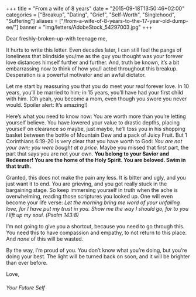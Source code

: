 +++
title = "From a wife of 8 years"
date = "2015-09-18T13:50:46+02:00"
categories = ["Breakup", "Dating", "Grief", "Self-Worth", "Singlehood", "Suffering"]
aliases = ["/from-a-wife-of-8-years-to-the-17-year-old-dump-ee/"]
banner = "img/letters/AdobeStock_54297003.jpg"
+++

<div class="mk-single-content clearfix" itemprop="mainEntityOfPage">
	<p>Dear freshly-broken-up-with teenage&nbsp;me,</p>
<p>It hurts to write this letter. Even decades later, I can still feel the pangs of loneliness that blindside you/me as the guy you thought was your forever love distances himself further and further. <span id="more-18"></span>And, truth be known, it’s a bit embarrassing now to think of how you/I acted throughout this breakup. Desperation is a powerful motivator and an awful dictator.</p>
<p>Let me start by reassuring you that you do meet your&nbsp;<em>real</em>&nbsp;forever love. In 10 years, you’ll be married to him; in 15 years, you’ll have had your first child with him. (Oh yeah, you become a mom, even though you swore you never would. Spoiler alert: It’s amazing!)</p>
<p>Here’s what you need to know now: You are worth more than you’re letting yourself believe. You have lowered your value to drastic depths, placing yourself on clearance so maybe, just maybe, he’ll toss you in his&nbsp;shopping basket&nbsp;between&nbsp;the bottle of Mountain Dew and a pack of Juicy Fruit. But 1 Corinthians 6:19-20 is very clear that you have worth to God:&nbsp;<em><span id="en-NIV-28487" class="text 1Cor-6-19">You are not your own;</span>&nbsp;<span id="en-NIV-28488" class="text 1Cor-6-20">you were bought at a price.&nbsp;</span></em><span id="en-NIV-28488" class="text 1Cor-6-20">M</span><span id="en-NIV-28488" class="text 1Cor-6-20">aybe you missed that first part, the part that says you are not your own. <strong>You belong to your Savior and Redeemer! You are the home of the Holy Spirit. You are beloved. Swim in that truth.&nbsp;</strong></span></p>
<p>Granted, this does not make the pain&nbsp;any less. It is bitter and ugly, and you just want it to end. You are grieving, and you got really stuck in the bargaining stage. So keep immersing yourself in truth when the ache is overwhelming, reading those scriptures you looked up. One will even become your life verse:&nbsp;<em><span id="en-NIV-16302" class="text Ps-143-8">Let the morning bring me word of your unfailing love,&nbsp;</span><span class="indent-1"><span class="text Ps-143-8">for I have put my trust in you.&nbsp;</span></span><span class="text Ps-143-8">Show me the way&nbsp;I should go,&nbsp;</span><span class="indent-1"><span class="text Ps-143-8">for to you I lift up my soul. (Psalm 143:8)</span></span></em></p>
<p>I’m not going to give you a shortcut, because you need to go through this. You need this to have compassion and empathy, to not return to this place. And&nbsp;<em>none</em>&nbsp;of this will be wasted.</p>
<p>By the way, I’m proud of you. You don’t know what you’re doing, but you’re doing your best. The light will be turned back on soon, and it will be brighter than ever before.</p>
<p>Love,</p>
<h6 class="signature">Your Future Self</h6>
</div>